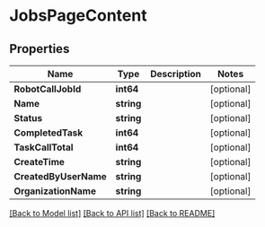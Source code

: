# JobsPageContent

## Properties

Name | Type | Description | Notes
------------ | ------------- | ------------- | -------------
**RobotCallJobId** | **int64** |  | [optional] 
**Name** | **string** |  | [optional] 
**Status** | **string** |  | [optional] 
**CompletedTask** | **int64** |  | [optional] 
**TaskCallTotal** | **int64** |  | [optional] 
**CreateTime** | **string** |  | [optional] 
**CreatedByUserName** | **string** |  | [optional] 
**OrganizationName** | **string** |  | [optional] 

[[Back to Model list]](../README.md#documentation-for-models) [[Back to API list]](../README.md#documentation-for-api-endpoints) [[Back to README]](../README.md)


